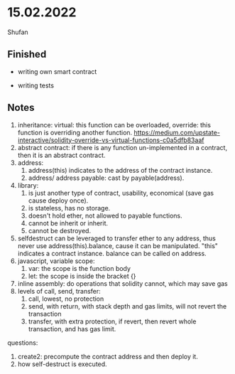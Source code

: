 # 15.02.2022

Shufan

## Finished

- writing own smart contract

- writing tests

## Notes

1. inheritance: virtual: this function can be overloaded, override: this function is overriding another function. https://medium.com/upstate-interactive/solidity-override-vs-virtual-functions-c0a5dfb83aaf
2. abstract contract: if there is any function un-implemented in a contract, then it is an abstract contract.
3. address:
    1. address(this) indicates to the address of the contract instance.
    2. address/ address payable: cast by payable(address).
5. library: 
    1. is just another type of contract, usability, economical (save gas cause deploy once).
    2. is stateless, has no storage.
    3. doesn't hold ether, not allowed to payable functions.
    4. cannot be inherit or inherit.
    5. cannot be destroyed.
6. selfdestruct can be leveraged to transfer ether to any address, thus never use address(this).balance, cause it can be manipulated. "this" indicates a contract instance. balance can be called on address.
7. javascript, variable scope: 
    1. var: the scope is the function body
    2. let: the scope is inside the bracket {}
8. inline assembly: do operations that solidity cannot, which may save gas
9. levels of call, send, transfer: 
    1. call, lowest, no protection
    2. send, with return, with stack depth and gas limits, will not revert the transaction
    3. transfer, with extra protection, if revert, then revert whole transaction, and has gas limit.



questions:
1. create2: precompute the contract address and then deploy it.
2. how self-destruct is executed. 
